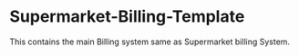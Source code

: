 # Supermarket-Billing-Template
This contains the main Billing system same as Supermarket billing System.
